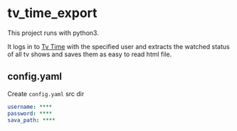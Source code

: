 # tv_time_export

This project runs with python3.

It logs in to [Tv Time](https://www.tvtime.com) with the specified user and extracts the watched status of all tv shows and saves them as easy to read html file.

## config.yaml

Create `config.yaml` src dir

```yaml
username: ****
password: ****
sava_path: ****
```
